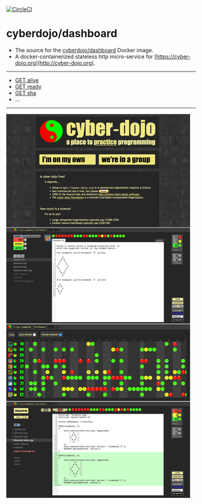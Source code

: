 [![CircleCI](https://circleci.com/gh/cyber-dojo/creator.svg?style=svg)](https://circleci.com/gh/cyber-dojo/creator)

# cyberdojo/dashboard

- The source for the [cyberdojo/dashboard](https://hub.docker.com/r/cyberdojo/dashboard/tags) Docker image.
- A docker-containerized stateless http micro-service for [https://cyber-dojo.org](http://cyber-dojo.org).

- - - -
* [GET alive](docs/api.md#get-alive)  
* [GET ready](docs/api.md#get-ready)
* [GET sha](docs/api.md#get-sha)
* ...

- - - -
![cyber-dojo.org home page](https://github.com/cyber-dojo/cyber-dojo/blob/master/shared/home_page_snapshot.png)
